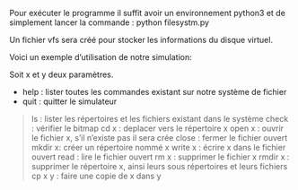 
Pour exécuter le programme il suffit avoir un environnement python3 et de simplement lancer la commande : python filesystm.py  

Un fichier vfs sera créé pour stocker les informations du disque virtuel.

Voici un exemple d’utilisation de notre simulation:

Soit x et y deux paramètres.

*	help : lister toutes les commandes existant sur notre système de fichier 
*	quit : quitter le simulateur  
> ls : lister les répertoires et les fichiers existant dans le système 
>	check : vérifier le bitmap
>	cd x : deplacer vers le répertoire  x 
>	open x : ouvrir le fichier x, s’il n’existe pas il sera crée 
>	close : fermer le fichier ouvert 
>	mkdir x: créer un répertoire nommé x
>	write x : écrire x dans le fichier ouvert
>	read : lire le fichier ouvert
>	rm x : supprimer le fichier x
>	rmdir x : supprimer le répertoire x, ainsi leurs sous répertoires et leurs fichiers 
>	cp x y : faire une copie de x dans y

